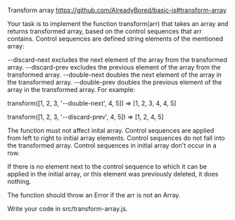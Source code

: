 Transform array
https://github.com/AlreadyBored/basic-js#transform-array

Your task is to implement the function transform(arr) that takes an array and returns transformed array, based on the control sequences that arr contains. Control sequences are defined string elements of the mentioned array:

--discard-next excludes the next element of the array from the transformed array.
--discard-prev excludes the previous element of the array from the transformed array.
--double-next doubles the next element of the array in the transformed array.
--double-prev doubles the previous element of the array in the transformed array.
For example:

transform([1, 2, 3, '--double-next', 4, 5]) => [1, 2, 3, 4, 4, 5]

transform([1, 2, 3, '--discard-prev', 4, 5]) => [1, 2, 4, 5]

The function must not affect inital array. Control sequences are applied from left to right to initial array elements. Control sequences do not fall into the transformed array. Control sequences in initial array don't occur in a row.

If there is no element next to the control sequence to which it can be applied in the initial array, or this element was previously deleted, it does nothing.

The function should throw an Error if the arr is not an Array.

Write your code in src/transform-array.js.
